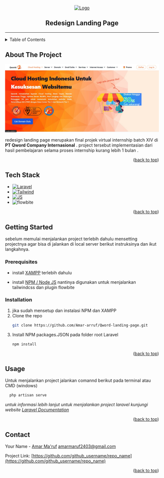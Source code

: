 <a name="readme-top"></a>

<!--
*** Thanks for checking out the Best-README-Template. If you have a suggestion
*** that would make this better, please fork the repo and create a pull request
*** or simply open an issue with the tag "enhancement".
*** Don't forget to give the project a star!
*** Thanks again! Now go create something AMAZING! :D
-->

<!-- PROJECT LOGO -->
<br />
<div align="center">
  <a href="https://github.com/github_username/repo_name">
    <img src="https://www.qwords.com/wp-content/themes/qwords/assets/images/icons/logo-qw-light.webp" alt="Logo" width="auto" height="80">
  </a>

  <h2 align="center">Redesign Landing Page</h2>

  <hr>
</div>

<!-- TABLE OF CONTENTS -->
<details>
  <summary>Table of Contents</summary>
  <ol>
    <li>
      <a href="#about-the-project">Tentang Project</a>
      <ul>
        <li><a href="#built-with">Tech Stack</a></li>
      </ul>
    </li>
    <li>
      <a href="#getting-started">memulai</a>
      <ul>
        <li><a href="#prerequisites">Prerequisites</a></li>
        <li><a href="#installation">Installation</a></li>
      </ul>
    </li>
    <li><a href="#usage">Usage</a></li>
    <li><a href="#contact">Contact</a></li>
  </ol>
</details>

<!-- ABOUT THE PROJECT -->

## About The Project

![Hero-section](/public/img/Screenshot.jpg)

redesign landing page merupakan final projek virtual internship batch XIV di **PT Qword Company Internasional** . project tersebut implementasian dari hasil pembelajaran selama proses internship kurang lebih 1 bulan .

<p align="right">(<a href="#readme-top">back to top</a>)</p>

## Tech Stack

-   [![Laravel][Laravel.com]][Laravel-url]
-   [![Tailwind][Tailwind.com]][Tailwind-url]
-   [![JS][JS-image]][Js.com]
-   ![flowbite](https://img.shields.io/badge/flowbite-4c8ffc?style=for-the-badge&logo=flowbite&logoColor=white)

<p align="right">(<a href="#readme-top">back to top</a>)</p>

<!-- GETTING STARTED -->

## Getting Started

sebelum memulai menjalankan project terlebih dahulu mensetting projectnya agar bisa di jalankan di local server berikut instruksinya dan ikut langkahnya.

### Prerequisites

-   install [XAMPP](https://www.apachefriends.org/download.html) terlebih dahulu

-   install [NPM / Node JS](https://nodejs.org/en/download/current) nantinya digunakan untuk menjalankan tailwindcss dan plugin flowbite

### Installation

1. jika sudah mensetup dan instalasi NPM dan XAMPP
2. Clone the repo
    ```sh
    git clone https://github.com/Amar-arruf/Qword-landing-page.git
    ```
3. Install NPM packages.JSON pada folder root Laravel
    ```sh
    npm install
    ```

<p align="right">(<a href="#readme-top">back to top</a>)</p>

<!-- USAGE EXAMPLES -->

## Usage

Untuk menjalankan project jalankan comannd berikut pada terminal atau CMD (windows)

```ps
  php artisan serve
```

_untuk informasi lebih lanjut untuk menjalankan project laravel kunjungi website [Laravel Documentation](https://laravel.com)_

<p align="right">(<a href="#readme-top">back to top</a>)</p>

<!-- CONTACT -->

## Contact

Your Name - [Amar Ma'ruf](https://www.linkedin.com/in/amar-ma-ruf-749982127/) amarmaruf2403@gmail.com

Project Link: [https://github.com/github_username/repo_name](https://github.com/github_username/repo_name)

<p align="right">(<a href="#readme-top">back to top</a>)</p>

<!-- MARKDOWN LINKS & IMAGES -->
<!-- https://www.markdownguide.org/basic-syntax/#reference-style-links -->

[contributors-shield]: https://img.shields.io/github/contributors/github_username/repo_name.svg?style=for-the-badge
[contributors-url]: https://github.com/github_username/repo_name/graphs/contributors
[forks-shield]: https://img.shields.io/github/forks/github_username/repo_name.svg?style=for-the-badge
[forks-url]: https://github.com/github_username/repo_name/network/members
[stars-shield]: https://img.shields.io/github/stars/github_username/repo_name.svg?style=for-the-badge
[stars-url]: https://github.com/github_username/repo_name/stargazers
[issues-shield]: https://img.shields.io/github/issues/github_username/repo_name.svg?style=for-the-badge
[issues-url]: https://github.com/github_username/repo_name/issues
[license-shield]: https://img.shields.io/github/license/github_username/repo_name.svg?style=for-the-badge
[license-url]: https://github.com/github_username/repo_name/blob/master/LICENSE.txt
[linkedin-shield]: https://img.shields.io/badge/-LinkedIn-black.svg?style=for-the-badge&logo=linkedin&colorB=555
[linkedin-url]: https://linkedin.com/in/linkedin_username
[product-screenshot]: images/screenshot.png
[Next.js]: https://img.shields.io/badge/next.js-000000?style=for-the-badge&logo=nextdotjs&logoColor=white
[Next-url]: https://nextjs.org/
[React.js]: https://img.shields.io/badge/React-20232A?style=for-the-badge&logo=react&logoColor=61DAFB
[React-url]: https://reactjs.org/
[Vue.js]: https://img.shields.io/badge/Vue.js-35495E?style=for-the-badge&logo=vuedotjs&logoColor=4FC08D
[Vue-url]: https://vuejs.org/
[Angular.io]: https://img.shields.io/badge/Angular-DD0031?style=for-the-badge&logo=angular&logoColor=white
[Angular-url]: https://angular.io/
[Svelte.dev]: https://img.shields.io/badge/Svelte-4A4A55?style=for-the-badge&logo=svelte&logoColor=FF3E00
[Svelte-url]: https://svelte.dev/
[Laravel.com]: https://img.shields.io/badge/Laravel-FF2D20?style=for-the-badge&logo=laravel&logoColor=white
[Laravel-url]: https://laravel.com
[Tailwind-url]: https://tailwindcss.com
[Tailwind.com]: https://img.shields.io/badge/tailwindcss-3246a8?style=for-the-badge&logo=tailwindcss&logoColor=white
[Bootstrap.com]: https://img.shields.io/badge/Bootstrap-563D7C?style=for-the-badge&logo=bootstrap&logoColor=white
[Bootstrap-url]: https://getbootstrap.com
[JQuery.com]: https://img.shields.io/badge/jQuery-0769AD?style=for-the-badge&logo=jquery&logoColor=white
[JQuery-url]: https://jquery.com
[Js.com]: https://javascript.info
[JS-image]: https://img.shields.io/badge/javascript-ebdd1c?style=for-the-badge&logo=javascript&logoColor=white

